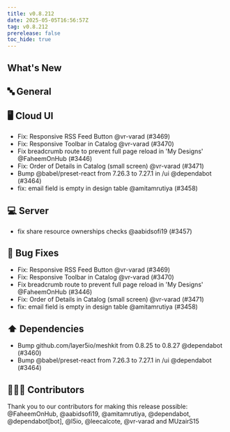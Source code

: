 ```yaml
---
title: v0.8.212
date: 2025-05-05T16:56:57Z
tag: v0.8.212
prerelease: false
toc_hide: true
---
```


## What's New
## 🔤 General
## 🖥 Cloud UI

- Fix: Responsive RSS Feed Button @vr-varad (#3469)
- Fix: Responsive Toolbar in Catalog @vr-varad (#3470)
- Fix breadcrumb route to prevent full page reload in 'My Designs' @FaheemOnHub (#3446)
- Fix: Order of Details in Catalog (small screen) @vr-varad (#3471)
- Bump @babel/preset-react from 7.26.3 to 7.27.1 in /ui @dependabot (#3464)
- fix: email field is empty in design table @amitamrutiya (#3458)

## 💻 Server

- fix share resource ownerships checks @aabidsofi19 (#3457)

## 🐛 Bug Fixes

- Fix: Responsive RSS Feed Button @vr-varad (#3469)
- Fix: Responsive Toolbar in Catalog @vr-varad (#3470)
- Fix breadcrumb route to prevent full page reload in 'My Designs' @FaheemOnHub (#3446)
- Fix: Order of Details in Catalog (small screen) @vr-varad (#3471)
- fix: email field is empty in design table @amitamrutiya (#3458)

## ⬆️ Dependencies

- Bump github.com/layer5io/meshkit from 0.8.25 to 0.8.27 @dependabot (#3460)
- Bump @babel/preset-react from 7.26.3 to 7.27.1 in /ui @dependabot (#3464)

## 👨🏽‍💻 Contributors

Thank you to our contributors for making this release possible:
@FaheemOnHub, @aabidsofi19, @amitamrutiya, @dependabot, @dependabot[bot], @l5io, @leecalcote, @vr-varad and MUzairS15

